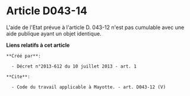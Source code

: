 # Article D043-14

L'aide de l'Etat prévue à l'article D. 043-12 n'est pas cumulable avec une aide publique ayant un objet identique.

**Liens relatifs à cet article**

	**Créé par**:

	  - Décret n°2013-612 du 10 juillet 2013 - art. 1

	**Cite**:

	  - Code du travail applicable à Mayotte. - art. D043-12 (V)
